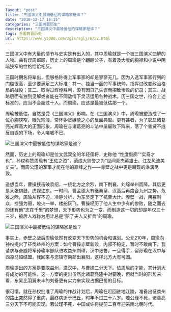 ```yaml
---
layout: "post"
title: "三国演义中最被低估的谋略家是谁？"
date: "2018-12-17 16:15"
categories: "三国两晋历史"
description: "三国演义中最被低估的谋略家是谁？"
tags: 三国两晋历史
url: https://www.y5000.com/zgls/sglj/6752.html
---
```






三国演义中有大量的情节与史实是有出入的，其中周瑜就是一个被三国演义曲解的人物。曲有误周郎顾，历史上的周瑜是个翩翩公子，有着及大度的胸襟和小说中阴暗狭窄的性格恰恰相反。

三国时期名将辈出，但够格称得上军事家的却是寥寥无几。因为入选军事家行列的门槛很高，至少要满足三大标准：其一、独当一面的军事统帅，指挥过改变政治格局的战役；其二、取得过辉煌胜利，没有因自己失误而招致惨败的记录；其三、战略层面有独到见解或者能在不同敌情下灵活运用各种战术。历三国之世，符合上述标准的，应当不会超过十人。而周瑜，应该是最被低估那一个。

周瑜被低估，自然是受《三国演义》影响。在《三国演义》中，周瑜被塑造成了一位心胸狭窄，眼光短浅，常怀妒贤嫉能之心的反面典型。更有甚者，为了彰显诸葛亮光辉高大的正面形象，周瑜在与诸葛亮的斗法中屡屡败下阵来，落了个害贤不成反自误的下场，令人唏嘘不已。

![三国演义中最被低估的谋略家是谁？](/uploads/allimg/161207/6-16120GI041362.JPG)

然而，历史上的周瑜却是位文武双全的年轻儒将，史称他
“性度恢廓”“实奇才也”，孙权称赞周瑜有“王佐之资"，范成大则誉之为“世间豪杰英雄士、江左风流美丈夫”。而周公瑾的军事才能在他的巅峰之作——赤壁之战中更是展现的淋漓尽致。

遥想当年，曹操挟击破袁绍，一统北方之余烈，南下荆襄，刘综举州而降。其后更是大张旗鼓，虎视江东。一时间，曹孟德大有继秦皇、汉高后再度合九州之势。危难之际，周瑜从容不迫，冷静分析，为东吴定下了抗曹大计。赤壁一战，用寡制众，挫强为弱，燎火一举，楼船灰飞。曹操经历了他人生中少有的惨败，随之而去的还有他“志在千里”的梦想，天下形势也为之一变。而制造这一切的却是年仅三十三岁，被后人戏称为用计总是“赔了夫人又折兵”的周瑜。

![三国演义中最被低估的谋略家是谁？](/uploads/allimg/161207/6-16120GI122V0.JPG)

事实上，赤壁之战后周瑜依然有改变天下形势的机会和谋划。公元210年，周瑜向孙权提出了征伐益州的方案：如今曹操赤壁新败，内部不稳定，暂时不敢南下。我请求与奋威将军孙瑜率部队进攻益州刘璋，汉中张鲁，一旦得手，留孙瑜在汉中与西凉马超结盟，我回来与您镇守南郡出襄阳，这样北方大有可图。

周瑜提出的方案是要取益州，进汉中，与曹操二分天下。依周瑜的才能，其计划大有成功的可能性。这一方案的提出虽然比诸葛亮隆中对要晚，但就当时的形势来看，东吴比羽翼未丰的刘备更有实力来实现占据巴蜀的目标。

很可惜，就在孙权批准了周瑜的作战计划后，周瑜在赶回驻地江陵，准备出征益州的路上突然得了重病，最终病逝于巴丘，时年不过三十六岁。若公瑾不死，诸葛亮三分天下不可能实现。若公瑾不死，中国或许将提前二百年迎来南北朝时代。
